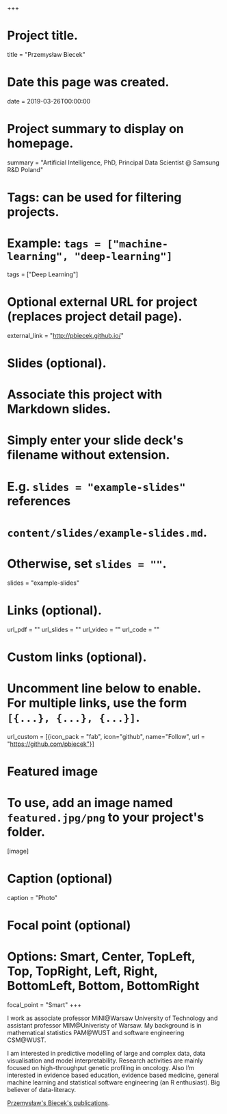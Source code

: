 +++
# Project title.
title = "Przemysław Biecek"

# Date this page was created.
date = 2019-03-26T00:00:00

# Project summary to display on homepage.
summary = "Artificial Intelligence, PhD, Principal Data Scientist @ Samsung R&D Poland"

# Tags: can be used for filtering projects.
# Example: `tags = ["machine-learning", "deep-learning"]`
tags = ["Deep Learning"]

# Optional external URL for project (replaces project detail page).
external_link = "http://pbiecek.github.io/"

# Slides (optional).
#   Associate this project with Markdown slides.
#   Simply enter your slide deck's filename without extension.
#   E.g. `slides = "example-slides"` references 
#   `content/slides/example-slides.md`.
#   Otherwise, set `slides = ""`.
slides = "example-slides"

# Links (optional).
url_pdf = ""
url_slides = ""
url_video = ""
url_code = ""

# Custom links (optional).
#   Uncomment line below to enable. For multiple links, use the form `[{...}, {...}, {...}]`.
url_custom = [{icon_pack = "fab", icon="github", name="Follow", url = "https://github.com/pbiecek"}]

# Featured image
# To use, add an image named `featured.jpg/png` to your project's folder. 
[image]
  # Caption (optional)
  caption = "Photo"
  
  # Focal point (optional)
  # Options: Smart, Center, TopLeft, Top, TopRight, Left, Right, BottomLeft, Bottom, BottomRight
  focal_point = "Smart"
+++

I work as associate professor MiNI@Warsaw University of Technology and assistant professor MIM@Univeristy of Warsaw. My background is in mathematical statistics PAM@WUST and software engineering CSM@WUST.

I am interested in predictive modelling of large and complex data, data visualisation and model interpretability. Research activities are mainly focused on high-throughput genetic profiling in oncology. Also I’m interested in evidence based education, evidence based medicine, general machine learning and statistical software engineering (an R enthusiast). Big believer of data-literacy.

<a href="/mi2-test2/authors/przemyslaw-biecek/">Przemysław's Biecek's publications</a>.
